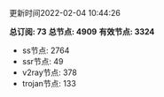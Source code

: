 更新时间2022-02-04 10:44:26

**总订阅: 73**
**总节点: 4909**
**有效节点: 3324**
- ss节点: 2764
- ssr节点: 49
- v2ray节点: 378
- trojan节点: 133
